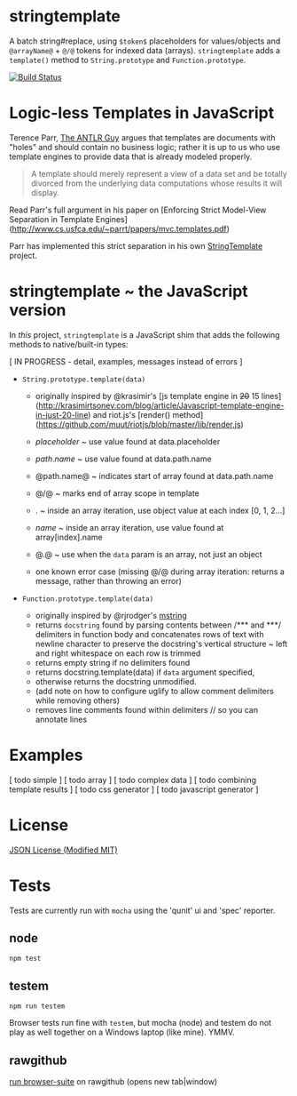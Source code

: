 stringtemplate
==============

A batch string#replace, using `$token$` placeholders for values/objects and 
`@arrayName@` + `@/@` tokens for indexed data (arrays). `stringtemplate` adds a 
`template()` method to `String.prototype` and `Function.prototype`.

[![Build Status](https://travis-ci.org/dfkaye/stringtemplate.png?branch=master)](https://travis-ci.org/dfkaye/stringtemplate)

# Logic-less Templates in JavaScript

Terence Parr, [The ANTLR Guy](https://twitter.com/the_antlr_guy) argues that 
templates are documents with "holes" and should contain no business logic; rather 
it is up to us who use template engines to provide data that is already modeled 
properly.

> A template should merely represent a view of a data set and be totally divorced 
> from the underlying data computations whose results it will display.

Read Parr's full argument in his paper on 
[Enforcing Strict Model-View Separation in Template Engines]
(http://www.cs.usfca.edu/~parrt/papers/mvc.templates.pdf)

Parr has implemented this strict separation in his own 
[StringTemplate](http://www.stringtemplate.org/) project.

# stringtemplate ~ the JavaScript version

In *this* project, `stringtemplate` is a JavaScript shim that adds the following 
methods to native/built-in types:

[ IN PROGRESS - detail, examples, messages instead of errors ]

+ `String.prototype.template(data)`

  - originally inspired by @krasimir's 
    [js template engine in <del>20</del> 15 lines]
    (http://krasimirtsonev.com/blog/article/Javascript-template-engine-in-just-20-line)
    and riot.js's [render() method]
    (https://github.com/muut/riotjs/blob/master/lib/render.js)
    
  - $placeholder$ ~ use value found at data.placeholder
  - $path.name$ ~ use value found at data.path.name
  - @path.name@ ~ indicates start of array found at data.path.name
  - @/@ ~ marks end of array scope in template
  - $.$ ~ inside an array iteration, use object value at each index [0, 1, 2...]
  - $name$ ~ inside an array iteration, use value found at array[index].name
  - @.@ ~ use when the `data` param is an array, not just an object
  - one known error case (missing @/@ during array iteration: returns a message,
    rather than throwing an error)
  
+ `Function.prototype.template(data)`

  - originally inspired by @rjrodger's [mstring](https://github.com/rjrodger/mstring)
  - returns `docstring` found by parsing contents between /*** and ***/ 
    delimiters in function body and concatenates rows of text with newline 
    character to preserve the docstring's vertical structure ~ left and right 
    whitespace on each row is trimmed
  - returns empty string if no delimiters found
  - returns docstring.template(data) if `data` argument specified, 
  - otherwise returns the docstring unmodified.   
  - (add note on how to configure uglify to allow comment delimiters while 
      removing others)
  - removes line comments found within delimiters // so you can annotate lines

# Examples

[ todo simple ]
[ todo array ]
[ todo complex data ]
[ todo combining template results ]
[ todo css generator ]
[ todo javascript generator ]

# License

[JSON License (Modified MIT)](./JSON.license)

# Tests

Tests are currently run with `mocha` using the 'qunit' ui and 'spec' reporter.

## node

`npm test`
  
## testem

`npm run testem`

Browser tests run fine with `testem`, but mocha (node) and testem do not play as 
well together on a Windows laptop (like mine).  YMMV.

## rawgithub

<a href='https://rawgit.com/dfkaye/stringtemplate/master/test/mocha/browser-suite.html' 
   target='_blank'>run browser-suite</a> on rawgithub (opens new tab|window)
